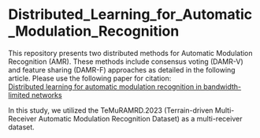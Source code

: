 # Distributed_Learning_for_Automatic_Modulation_Recognition

This repository presents two distributed methods for Automatic Modulation Recognition (AMR). These methods include consensus voting (DAMR-V) and feature sharing (DAMR-F) approaches as detailed in the following article. Please use the following paper for citation:  
[Distributed learning for automatic modulation recognition in bandwidth-limited networks]()

In this study, we utilized the TeMuRAMRD.2023 (Terrain-driven Multi-Receiver Automatic Modulation Recognition Dataset) as a multi-receiver dataset.
